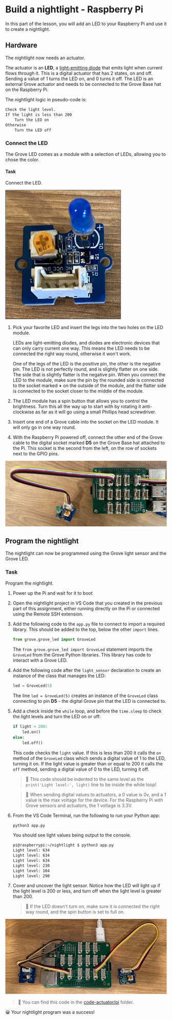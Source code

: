 # Build a nightlight - Raspberry Pi

In this part of the lesson, you will add an LED to your Raspberry Pi and use it to create a nightlight.

## Hardware

The nightlight now needs an actuator.

The actuator is an **LED**, a [light-emitting diode](https://wikipedia.org/wiki/Light-emitting_diode) that emits light when current flows through it. This is a digital actuator that has 2 states, on and off. Sending a value of 1 turns the LED on, and 0 turns it off. The LED is an external Grove actuator and needs to be connected to the Grove Base hat on the Raspberry Pi.

The nightlight logic in pseudo-code is:

```output
Check the light level.
If the light is less than 200
    Turn the LED on
Otherwise
    Turn the LED off
```

### Connect the LED

The Grove LED comes as a module with a selection of LEDs, allowing you to chose the color.

#### Task

Connect the LED.

![A grove LED](../../../images/grove-led.png)

1. Pick your favorite LED and insert the legs into the two holes on the LED module.

    LEDs are light-emitting diodes, and diodes are electronic devices that can only carry current one way. This means the LED needs to be connected the right way round, otherwise it won't work.

    One of the legs of the LED is the positive pin, the other is the negative pin. The LED is not perfectly round, and is slightly flatter on one side. The side that is slightly flatter is the negative pin. When you connect the LED to the module, make sure the pin by the rounded side is connected to the socket marked **+** on the outside of the module, and the flatter side is connected to the socket closer to the middle of the module.

1. The LED module has a spin button that allows you to control the brightness. Turn this all the way up to start with by rotating it anti-clockwise as far as it will go using a small Phillips head screwdriver.

1. Insert one end of a Grove cable into the socket on the LED module. It will only go in one way round.

1. With the Raspberry Pi powered off, connect the other end of the Grove cable to the digital socket marked **D5** on the Grove Base hat attached to the Pi. This socket is the second from the left, on the row of sockets next to the GPIO pins.

![The grove LED connected to socket D5](../../../images/pi-led.png)

## Program the nightlight

The nightlight can now be programmed using the Grove light sensor and the Grove LED.

### Task

Program the nightlight.

1. Power up the Pi and wait for it to boot

1. Open the nightlight project in VS Code that you created in the previous part of this assignment, either running directly on the Pi or connected using the Remote SSH extension.

1. Add the following code to the `app.py` file to connect to import a required library. This should be added to the top, below the other `import` lines.

    ```python
    from grove.grove_led import GroveLed
    ```

    The `from grove.grove_led import GroveLed` statement imports the `GroveLed` from the Grove Python libraries. This library has code to interact with a Grove LED.

1. Add the following code after the `light_sensor` declaration to create an instance of the class that manages the LED:

    ```python
    led = GroveLed(5)
    ```

    The line `led = GroveLed(5)` creates an instance of the `GroveLed` class connecting to pin **D5** - the digital Grove pin that the LED is connected to.

1. Add a check inside the `while` loop, and before the `time.sleep` to check the light levels and turn the LED on or off:

    ```python
    if light < 200:
        led.on()
    else:
        led.off()
    ```

    This code checks the `light` value. If this is less than 200 it calls the `on` method of the `GroveLed` class which sends a digital value of 1 to the LED, turning it on. If the light value is greater than or equal to 200 it calls the `off` method, sending a digital value of 0 to the LED, turning it off.

    > 💁 This code should be indented to the same level as the `print('Light level:', light)` line to be inside the while loop!

    > 💁 When sending digital values to actuators, a 0 value is 0v, and a 1 value is the max voltage for the device. For the Raspberry Pi with Grove sensors and actuators, the 1 voltage is 3.3V.

1. From the VS Code Terminal, run the following to run your Python app:

    ```sh
    python3 app.py
    ```

    You should see light values being output to the console.

    ```output
    pi@raspberrypi:~/nightlight $ python3 app.py 
    Light level: 634
    Light level: 634
    Light level: 634
    Light level: 230
    Light level: 104
    Light level: 290
    ```

1. Cover and uncover the light sensor. Notice how the LED will light up if the light level is 200 or less, and turn off when the light level is greater than 200.

    > 💁 If the LED doesn't turn on, make sure it is connected the right way round, and the spin button is set to full on.

![The LED connected to the Pi turning on and off as the light level changes](../../../images/pi-running-assignment-1-1.gif)

> 💁 You can find this code in the [code-actuator/pi](code-actuator/pi) folder.

😀 Your nightlight program was a success!
